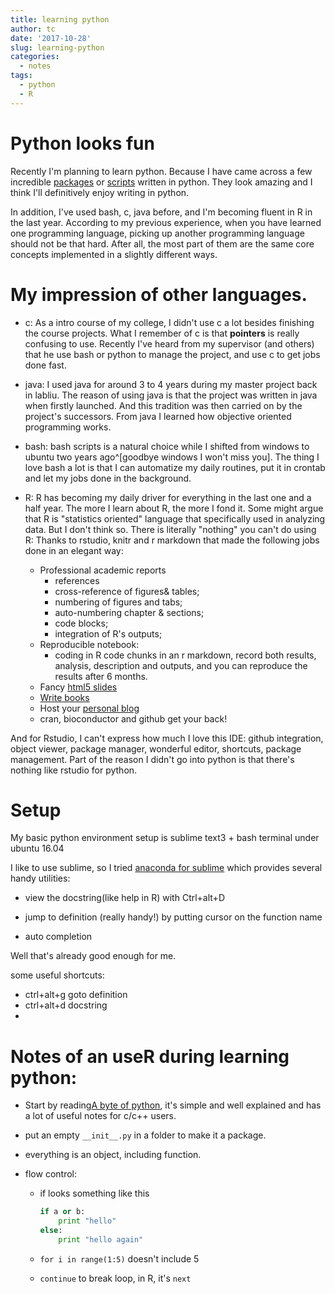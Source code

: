 ```yaml
---
title: learning python
author: tc
date: '2017-10-28'
slug: learning-python
categories:
  - notes
tags:
  - python
  - R
---
```


# Python looks fun

Recently I'm planning to learn python. Because I have came across a few incredible [packages](https://github.com/agermanidis/autosub/) or [scripts](https://github.com/Vespa314/bilibili-api) written in python. They look amazing and I think I'll definitively enjoy writing in python.

In addition, I've used bash, c, java before, and I'm becoming fluent in R in the last year. According to my previous experience, when you have learned one programming language, picking up another programming language should not be that hard. After all, the most part of them are the same core concepts implemented in a slightly different ways.

# My impression of other languages.

- c: As a intro course of my college, I didn't use c a lot besides finishing the course projects. What I remember of c is that **pointers** is really confusing to use. 
Recently I've heard from my supervisor (and others) that he use bash or python to manage the project, and use c to get jobs done fast.

- java: I used java for around 3 to 4 years during my master project back in labliu. The reason of using java is that the project was written in java when firstly launched. And this tradition was then carried on by the project's successors.
From java I learned how objective oriented programming works. 

- bash: bash scripts is a natural choice while I shifted from windows to ubuntu two years ago^[goodbye windows I won't miss you]. The thing I love bash a lot is that I can automatize my daily routines, put it in crontab and let my jobs done in the background. 

- R: R has becoming my daily driver for everything in the last one and a half year. The more I learn about R, the more I fond it.
Some might argue that R is "statistics oriented" language that specifically used in analyzing data. But I don't think so. There is literally "nothing" you can't do using R: Thanks to rstudio, knitr and r markdown that made the following jobs done in an elegant way:  
    - Professional academic reports
        - references  
        - cross-reference of figures& tables;
        - numbering of figures and tabs; 
        - auto-numbering chapter & sections;
        - code blocks; 
        - integration of R's outputs;
    - Reproducible notebook:
        - coding in R code chunks in an r markdown, record both results, analysis, description and outputs, and you can reproduce the results after 6 months.
    - Fancy [html5 slides](https://github.com/yihui/xaringan)
    - [Write books](https://bookdown.org/yihui/blogdown/)
    - Host your [personal blog](https://bookdown.org/yihui/blogdown/)
    - cran, bioconductor and github get your back!

And for Rstudio, I can't express how much I love this IDE: github integration, object viewer, package manager, wonderful editor, shortcuts, package management. Part of the reason I didn't go into python is that there's nothing like rstudio for python.

# Setup
My basic python environment setup is sublime text3 + bash terminal under ubuntu 16.04

I like to use sublime, so I tried [anaconda for sublime](http://damnwidget.github.io/anaconda/) which provides several handy utilities:

- view the docstring(like help in R) with Ctrl+alt+D

- jump to definition (really handy!) by putting cursor on the function name

- auto completion

Well that's already good enough for me.

some useful shortcuts:

- ctrl+alt+g goto definition
- ctrl+alt+d docstring
-


# Notes of an useR during learning python:

- Start by reading[A byte of python](https://python.swaroopch.com/control_flow.html), it's simple and well explained and has a lot of useful notes for c/c++ users.

- put an empty  `__init__.py` in a folder to make it a package.

- everything is an object, including function.

- flow control:
    - if looks something like this
    
        ```python
        if a or b:
            print "hello"
        else:
            print "hello again"
        ```
        
    - `for i in range(1:5)` doesn't include 5
    
    - `continue` to break loop, in R, it's `next`
    

